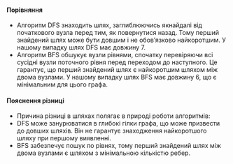 #### Порівняння

- Алгоритм DFS знаходить шлях, заглиблюючись якнайдалі від початкового вузла перед тим, як повернутися назад. Тому перший знайдений шлях може бути довшим і не обов’язково найкоротшим. У нашому випадку шлях DFS має довжину 7.
- Алгоритм BFS обшукує вузли рівнями, спочатку перевіряючи всі сусідні вузли поточного рівня перед переходом до наступного. Це гарантує, що перший знайдений шлях є найкоротшим шляхом між двома вузлами. У нашому випадку шлях BFS має довжину 6, що є мінімальним для цього графа.

#### Пояснення різниці

- Причина різниці в шляхах полягає в природі роботи алгоритмів:
- DFS може занурюватися в глибокі гілки графа, що може призвести до довших шляхів. Він не гарантує знаходження найкоротшого шляху при першому виявленні.
- BFS забезпечує пошук по рівнях, тому перший знайдений шлях між двома вузлами є шляхом з мінімальною кількістю ребер.
